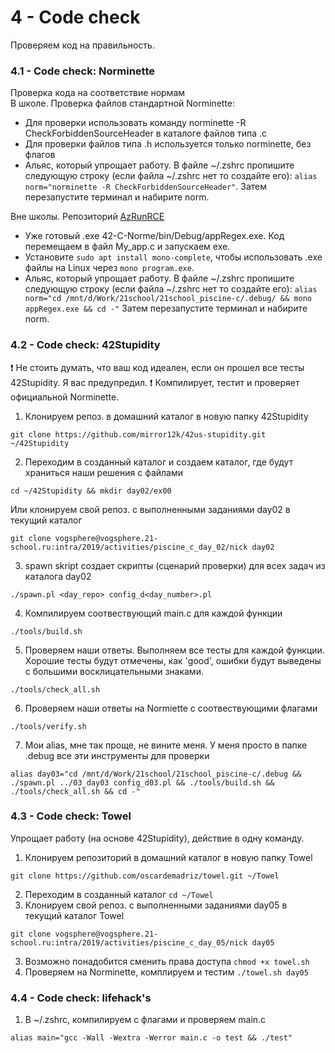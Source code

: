 # 4 - Code check #
Проверяем код на правильность.

### 4.1 - Code check: Norminette ###
Проверка кода на соответствие нормам  
В школе. Проверка файлов стандартной Norminette:
   * Для проверки использовать команду norminette -R CheckForbiddenSourceHeader в каталоге файлов типа .с
   * Для проверки файлов типа .h используется только norminette, без флагов
   * Альяс, который упрощает работу. В файле ~/.zshrc пропишите следующую строку (если файла ~/.zshrc нет то создайте его):
   ```alias norm="norminette -R CheckForbiddenSourceHeader"```. Затем перезапустите терминал и набирите norm.

Вне школы. Репозиторий [AzRunRCE](https://github.com/AzRunRCE/42-C-Norme)
   * Уже готовый .exe 42-C-Norme/bin/Debug/appRegex.exe. Код перемещаем в файл My_app.c и запускаем exe.
   * Установите ```sudo apt install mono-complete```, чтобы использовать .exe файлы на Linux через ```mono program.exe```.
   * Альяс, который упрощает работу. В файле ~/.zshrc пропишите следующую строку (если файла ~/.zshrc нет то создайте его):
    ```alias norm="cd /mnt/d/Work/21school/21school_piscine-c/.debug/ && mono appRegex.exe && cd -"``` Затем перезапустите терминал и набирите norm.

### 4.2 - Code check: 42Stupidity ###
❗️ Не стоить думать, что ваш код идеален, если он прошел все тесты 42Stupidity. Я вас предупредил. ❗️
Компилирует, тестит и проверяет официальной Norminette.
1.	Клонируем репоз. в домашний каталог в новую папку 42Stupidity
```
git clone https://github.com/mirror12k/42us-stupidity.git ~/42Stupidity
```
2.	Переходим в созданный каталог и создаем каталог, где будут храниться наши решения с файлами
```
cd ~/42Stupidity && mkdir day02/ex00
```
Или клонируем свой репоз. с выполненными заданиями day02 в текущий каталог
```
git clone vogsphere@vogsphere.21-school.ru:intra/2019/activities/piscine_c_day_02/nick day02
```
3.	spawn skript cоздает скрипты (сценарий проверки) для всех задач из каталога day02
```
./spawn.pl <day_repo> config_d<day_number>.pl
```
4.	Компилируем соотвествующий main.c для каждой функции
```
./tools/build.sh
```
5.	Проверяем наши ответы. Выполняем все тесты для каждой функции. Хорошие тесты будут отмечены, как 'good', ошибки будут выведены с большими восклицательными знаками.
```
./tools/check_all.sh
```
6.	Проверяем наши ответы на Normiette с соотвествующими флагами
```
./tools/verify.sh
```
7. Мои alias, мне так проще, не вините меня. У меня просто в папке .debug все эти инструменты для проверки
```
alias day03="cd /mnt/d/Work/21school/21school_piscine-c/.debug && ./spawn.pl ../03_day03 config_d03.pl && ./tools/build.sh && ./tools/check_all.sh && cd -"
```

### 4.3 - Code check: Towel ###
Упрощает работу (на основе 42Stupidity), действие в одну команду.
1. Клонируем репозиторий в домашний каталог в новую папку Towel
```
git clone https://github.com/oscardemadriz/towel.git ~/Towel
```
2. Переходим в созданный каталог ```cd ~/Towel```
2. Клонируем свой репоз. с выполненными заданиями day05 в текущий каталог Towel
```
git clone vogsphere@vogsphere.21-school.ru:intra/2019/activities/piscine_c_day_05/nick day05
```
3. Возможно понадобится сменить права доступа ```chmod +x towel.sh```
4. Проверяем на Norminette, комплируем и тестим ```./towel.sh day05```

### 4.4 - Code check: lifehack's
1. В ~/.zshrc, компилируем с флагами и проверяем main.c
```
alias main="gcc -Wall -Wextra -Werror main.c -o test && ./test"
```